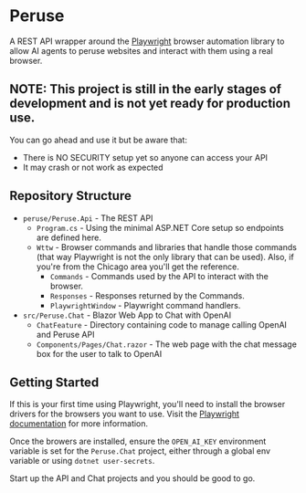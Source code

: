 # Peruse
A REST API wrapper around the [Playwright](https://playwright.dev/) browser automation library to allow AI agents to peruse websites and interact with them using a real browser.

## NOTE: This project is still in the early stages of development and is not yet ready for production use.
You can go ahead and use it but be aware that:
- There is NO SECURITY setup yet so anyone can access your API
- It may crash or not work as expected

## Repository Structure
- `peruse/Peruse.Api` - The REST API
  - `Program.cs` - Using the minimal ASP.NET Core setup so endpoints are defined here.
  - `Wttw` - Browser commands and libraries that handle those commands (that way Playwright is not the only library that can be used). Also, if you're from the Chicago area you'll get the reference.
    - `Commands` - Commands used by the API to interact with the browser.
    - `Responses` - Responses returned by the Commands.
    - `PlaywrightWindow` - Playwright command handlers.
- `src/Peruse.Chat` - Blazor Web App to Chat with OpenAI
  - `ChatFeature` - Directory containing code to manage calling OpenAI and Peruse API
  - `Components/Pages/Chat.razor` - The web page with the chat message box for the user to talk to OpenAI

## Getting Started
If this is your first time using Playwright, you'll need to install the browser drivers for the browsers you want to use. Visit the [Playwright documentation](https://playwright.dev/dotnet/docs/intro) for more information.

Once the browers are installed, ensure the `OPEN_AI_KEY` environment variable is set for the `Peruse.Chat` project, either through a global env variable or using `dotnet user-secrets`.

Start up the API and Chat projects and you should be good to go. 

